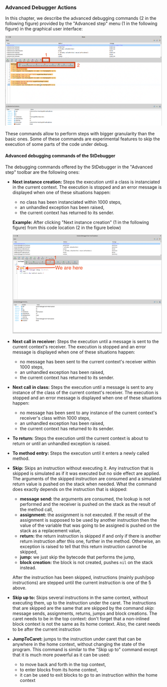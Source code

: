 ### Advanced Debugger Actions

In this chapter, we describe the advanced debugging commands (2 in the following figure) provided by the "Advanced step" menu (1 in the following figure) in the graphical user interface:

![The debugger advanced step toolbar.](graphics/advanced-step-toolbar.png)

These commands allow to perform steps with bigger granularity than the basic ones.
Some of these commands are experimental features to skip the execution of some parts of the code under debug.

#### Advanced debugging commands of the StDebugger

The debugging commands offered by the StDebugger in the "Advanced step" toolbar are the following ones:

* **Next instance creation:** Steps the execution until a class is instanciated in the current context.
    The execution is stopped and an error message is displayed when one of these situations happen:
    - no class has been instanciated within 1000 steps,
    - an unhandled exception has been raised,
    - the current context has returned to its sender.

    **Example:** 
    After clicking "Next instance creation" (1 in the following figure) from this code location (2 in the figure below)

    ![Step to next instance creation](graphics/before-step-next-creation.png)

* **Next call in receiver:** Steps the execution until a message is sent to the current context's receiver.
    The execution is stopped and an error message is displayed when one of these situations happen:
    - no message has been sent to the current context's receiver within 1000 steps,
    - an unhandled exception has been raised,
    - the current context has returned to its sender.

* **Next call in class:** Steps the execution until a message is sent to any instance of the class of the current context's receiver.
    The execution is stopped and an error message is displayed when one of these situations happen:
    - no message has been sent to any instance of the current context's receiver's class within 1000 steps,
    - an unhandled exception has been raised,
    - the current context has returned to its sender.

* **To return:** Steps the execution until the current context is about to return or until an unhandled exception is raised.

* **To method entry:** Steps the execution until it enters a newly called method.

* **Skip:** Skips an instruction without executing it. 
    Any instruction that is skipped is simulated as if it was executed but no side effect are applied. The arguments of the skipped instruction are consumed and a simulated return value is pushed on the stack when needed.
    What the command does exactly depends on the instruction that is skipped:

    - **message send:** the arguments are consumed, the lookup is not performed and the receiver is pushed on the stack as the result of the method call,
    - **assignment:** the assignment is not executed. If the result of the assignment is supposed to be used by another instruction then the value of the variable that was going to be assigned is pushed on the stack as a replacement value,
    - **return:** the return instruction is skipped if and only if there is another return instruction after this one, further in the method. Otherwise, an exception is raised to tell that this return instruction cannot be skipped,
    - **jump:** we just skip the bytecode that performs the jump,
    - **block creation:** the block is not created, pushes `nil` on the stack instead.

    After the instruction has been skipped, instructions (mainly push/pop instructions) are stepped until the current instruction is one of the 5 above.

* **Skip up to:** Skips several instructions in the same context, without executing them, up to the instruction under the caret.
    The instructions that are skipped are the same that are skipped by the command *skip*: message sends, assignments, returns, jumps and block creations.
    The caret needs to be in the top context: don't forget that a non-inlined block context is not the same as its home context.
    Also, the caret needs to be after the current instruction

* **JumpToCaret:** jumps to the instruction under caret that can be anywhere in the home context, without changing the state of the program.
    This command is similar to the "Skip up to" command except that it is much more powerful as it can be used:
    - to move back and forth in the top context,
    - to enter blocks from its home context,
    - it can be used to exit blocks to go to an instruction within the home context

